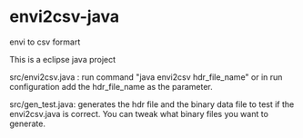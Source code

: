 envi2csv-java
=============

envi to csv formart

This is a eclipse java project

src/envi2csv.java :
run command "java envi2csv hdr_file_name" or in run configuration add the hdr_file_name as the parameter.

src/gen_test.java:
generates the hdr file and the binary data file to test if the envi2csv.java is correct. You can tweak what binary files you want to generate.


